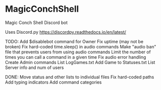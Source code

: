 # MagicConchShell
Magic Conch Shell Discord bot

Uses Discord.py
https://discordpy.readthedocs.io/en/latest/

TODO:
    Add $disablebot command for Owner
    Fix uptime (may not be broken)
    Fix hard-coded time.sleep() in audio commands
    Make "audio ban" file that prevents users from using audio commands
    Limit the number of times you can call a command in a given time
    Fix audio error handling
    Create Admin commands
        List LogGames.txt
        Add Game to Statuses.txt
        List Server info and num of users

DONE:
    Move status and other lists to individual files
    Fix hard-coded paths
    Add typing indicators
    Add command categories


